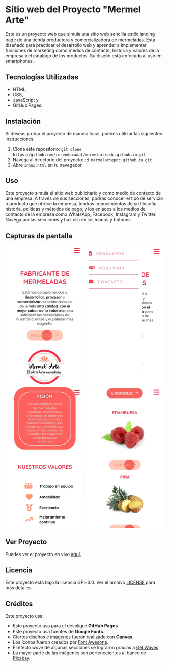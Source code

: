 # Sitio web del Proyecto "Mermel Arte"

Este es un proyecto web que simula una sitio web sencilla estilo landing page de una tienda productora y comercializadora de mermeladas. Está diseñado para practicar el desarrollo web y aprender a implementar funciones de marketing como medios de contacto, historia y valores de la empresa y el catálogo de los productos. Su diseño está enfocado al uso en smartphones.

## Tecnologías Utilizadas

- HTML,
- CSS,
- JavaScript y
- GitHub Pages.

## Instalación

Si deseas probar el proyecto de manera local, puedes utilizar las siguientes instrucciones.

1. Clona este repositorio: ```git clone https://github.com/rosendocamal/mermelartepdc.github.io.git```
2. Navega al directorio del proyecto: ```cd mermelartepdc.github.io.git```
3. Abre `index.html` en tu navegador.

## Uso

Este proyecto simula el sitio web publicitario y como medio de contacto de una empresa. A través de sus secciones, podrás conocer el tipo de servicio o producto que ofrece la empresa, tendrás conocimientos de su filosofía, historia, políticas y métodos de pago, y los enlaces a los medios de contacto de la empresa como WhatsApp, Facebook, Instagram y Twitter. Navega por las secciones y haz clic en los íconos y botones.

## Capturas de pantalla

<img src="/assets/img/.mermel-arte-cover-1.png" alt="Vista principal" width="250">
<img src="/assets/img/.mermel-arte-cover-2.png" alt="Vista secundaria" width="250">
<img src="/assets/img/.mermel-arte-cover-3.png" alt="Vista secundaria" width="250">
<img src="/assets/img/.mermel-arte-cover-4.png" alt="Vista secundaria" width="250">

## Ver Proyecto

Puedes ver el proyecto en vivo [aquí.](https://rosendocamal.github.io/mermelartepdc.github.io/)

## Licencia

Este proyecto está bajo la licencia GPL-3.0. Ver el archivo [LICENSE](LICENSE) para más detalles.

## Créditos

Este proyecto usa:
- Este proyecto usa para el despligue **GitHub Pages**.
- Este proyecto usa fuentes de **Google Fonts**.
- Ciertos diseños e imágenes fueron realizado con **Canvas**.
- Los íconos fueron creados por [Font Awesone](https://fontawesome.com/).
- El efecto *wave* de algunas secciones se lograron gracias a [Get Waves](https://getwaves.io/).
- La mayor parte de las imágenes son pertenecientes al banco de [Pixabay](https://pixabay.com/es/).


